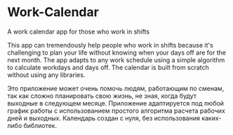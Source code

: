 # Work-Calendar
A work calendar app for those who work in shifts

This app can tremendously help people who work in shifts because it's challenging to plan your life without knowing when your days off are for the next month. The app adapts to any work schedule using a simple algorithm to calculate workdays and days off. The calendar is built from scratch without using any libraries.

Это приложение может очень помочь людям, работающим по сменам, так как сложно планировать свою жизнь, не зная, когда будут выходные в следующем месяце. Приложение адаптируется под любой график работы с использованием простого алгоритма расчета рабочих дней и выходных. Календарь создан с нуля, без использования каких-либо библиотек.

